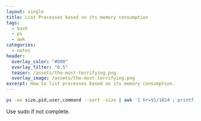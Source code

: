 ```yaml
---
layout: single
title: List Processes based on its memory consumption
tags:
  - bash
  - ps
  - awk
categories:
  - notes
header:
  overlay_color: "#000"
  overlay_filter: "0.5"
  teaser: /assets/the-most-terrifying.png
  overlay_image: /assets/the-most-terrifying.png
excerpt: How to list processes based on its memory consumption.
---
```

```bash
ps -eo size,pid,user,command --sort -size | awk '{ hr=$1/1024 ; printf("%13.2f Mb ",hr) } { for ( x=4 ; x<=NF ; x++ ) { printf("%s ",$x) } print "" }' |cut -d "" -f2 | cut -d "-" -f1
```
Use sudo if not complete.
